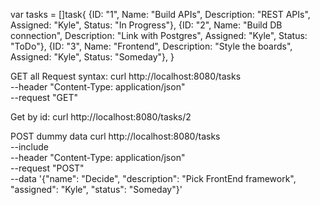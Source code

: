var tasks = []task{
	{ID: "1", Name: "Build APIs", Description: "REST APIs", Assigned: "Kyle", Status: "In Progress"},
	{ID: "2", Name: "Build DB connection", Description: "Link with Postgres", Assigned: "Kyle", Status: "ToDo"},
	{ID: "3", Name: "Frontend", Description: "Style the boards", Assigned: "Kyle", Status: "Someday"},
}

GET all Request syntax:
 curl http://localhost:8080/tasks \
     --header "Content-Type: application/json" \
     --request "GET"

Get by id:
 curl http://localhost:8080/tasks/2

POST dummy data
 curl http://localhost:8080/tasks \
     --include \
     --header "Content-Type: application/json" \
     --request "POST" \
     --data '{"name": "Decide", "description": "Pick FrontEnd framework", "assigned": "Kyle", "status": "Someday"}'